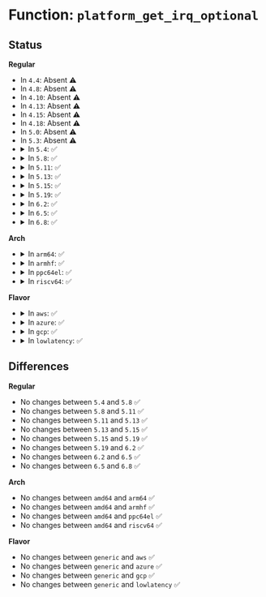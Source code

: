 # Function: <code>platform_get_irq_optional</code>

## Status
<b>Regular</b>
<ul>
<li>
In <code>4.4</code>: Absent ⚠️
</li>
<li>
In <code>4.8</code>: Absent ⚠️
</li>
<li>
In <code>4.10</code>: Absent ⚠️
</li>
<li>
In <code>4.13</code>: Absent ⚠️
</li>
<li>
In <code>4.15</code>: Absent ⚠️
</li>
<li>
In <code>4.18</code>: Absent ⚠️
</li>
<li>
In <code>5.0</code>: Absent ⚠️
</li>
<li>
In <code>5.3</code>: Absent ⚠️
</li>
<li>
<details>
<summary>In <code>5.4</code>: ✅</summary>

```c
int platform_get_irq_optional(struct platform_device *dev, unsigned int num);
```

**Collision:** Unique Global

**Inline:** No

**Transformation:** False

**Instances:**

```
In drivers/base/platform.c (ffffffff81701ba0)
Location: drivers/base/platform.c:194
Inline: False
Direct callers:
  - drivers/char/tpm/tpm_tis.c:tpm_tis_plat_probe
```
**Symbols:**

```
ffffffff81701ba0-ffffffff81701bb0: platform_get_irq_optional (STB_GLOBAL)
```
</details>
</li>
<li>
<details>
<summary>In <code>5.8</code>: ✅</summary>

```c
int platform_get_irq_optional(struct platform_device *dev, unsigned int num);
```

**Collision:** Unique Global

**Inline:** No

**Transformation:** False

**Instances:**

```
In drivers/base/platform.c (ffffffff817bc820)
Location: drivers/base/platform.c:158
Inline: False
Direct callers:
  - drivers/pinctrl/intel/pinctrl-baytrail.c:byt_gpio_probe
  - drivers/char/tpm/tpm_tis.c:tpm_tis_plat_probe
  - drivers/base/platform.c:platform_irq_count
  - drivers/base/platform.c:platform_get_irq
```
**Symbols:**

```
ffffffff817bc820-ffffffff817bc9a3: platform_get_irq_optional (STB_GLOBAL)
```
</details>
</li>
<li>
<details>
<summary>In <code>5.11</code>: ✅</summary>

```c
int platform_get_irq_optional(struct platform_device *dev, unsigned int num);
```

**Collision:** Unique Global

**Inline:** No

**Transformation:** False

**Instances:**

```
In drivers/base/platform.c (ffffffff817d1720)
Location: drivers/base/platform.c:189
Inline: False
Direct callers:
  - drivers/pinctrl/intel/pinctrl-baytrail.c:byt_gpio_probe
  - drivers/char/tpm/tpm_tis.c:tpm_tis_plat_probe
  - drivers/base/platform.c:devm_platform_get_irqs_affinity
  - drivers/base/platform.c:devm_platform_get_irqs_affinity
```
**Symbols:**

```
ffffffff817d1720-ffffffff817d18a5: platform_get_irq_optional (STB_GLOBAL)
```
</details>
</li>
<li>
<details>
<summary>In <code>5.13</code>: ✅</summary>

```c
int platform_get_irq_optional(struct platform_device *dev, unsigned int num);
```

**Collision:** Unique Global

**Inline:** No

**Transformation:** False

**Instances:**

```
In drivers/base/platform.c (ffffffff817b5150)
Location: drivers/base/platform.c:189
Inline: False
Direct callers:
  - drivers/pinctrl/intel/pinctrl-baytrail.c:byt_pinctrl_probe
  - drivers/char/tpm/tpm_tis.c:tpm_tis_plat_probe
  - drivers/base/platform.c:devm_platform_get_irqs_affinity
  - drivers/base/platform.c:devm_platform_get_irqs_affinity
```
**Symbols:**

```
ffffffff817b5150-ffffffff817b52d5: platform_get_irq_optional (STB_GLOBAL)
```
</details>
</li>
<li>
<details>
<summary>In <code>5.15</code>: ✅</summary>

```c
int platform_get_irq_optional(struct platform_device *dev, unsigned int num);
```

**Collision:** Unique Global

**Inline:** No

**Transformation:** False

**Instances:**

```
In drivers/base/platform.c (ffffffff8183e440)
Location: drivers/base/platform.c:169
Inline: False
Direct callers:
  - drivers/pinctrl/intel/pinctrl-baytrail.c:byt_pinctrl_probe
  - drivers/char/tpm/tpm_tis.c:tpm_tis_plat_probe
  - drivers/base/platform.c:devm_platform_get_irqs_affinity
  - drivers/base/platform.c:devm_platform_get_irqs_affinity
```
**Symbols:**

```
ffffffff8183e440-ffffffff8183e5c5: platform_get_irq_optional (STB_GLOBAL)
```
</details>
</li>
<li>
<details>
<summary>In <code>5.19</code>: ✅</summary>

```c
int platform_get_irq_optional(struct platform_device *dev, unsigned int num);
```

**Collision:** Unique Global

**Inline:** No

**Transformation:** False

**Instances:**

```
In drivers/base/platform.c (ffffffff81981290)
Location: drivers/base/platform.c:171
Inline: False
Direct callers:
  - drivers/pinctrl/intel/pinctrl-baytrail.c:byt_pinctrl_probe
  - drivers/char/tpm/tpm_tis.c:tpm_tis_plat_probe
  - drivers/base/platform.c:devm_platform_get_irqs_affinity
  - drivers/base/platform.c:devm_platform_get_irqs_affinity
```
**Symbols:**

```
ffffffff81981290-ffffffff81981409: platform_get_irq_optional (STB_GLOBAL)
```
</details>
</li>
<li>
<details>
<summary>In <code>6.2</code>: ✅</summary>

```c
int platform_get_irq_optional(struct platform_device *dev, unsigned int num);
```

**Collision:** Unique Global

**Inline:** No

**Transformation:** False

**Instances:**

```
In drivers/base/platform.c (ffffffff81aeede0)
Location: drivers/base/platform.c:171
Inline: False
Direct callers:
  - drivers/pinctrl/intel/pinctrl-baytrail.c:byt_pinctrl_probe
  - drivers/char/tpm/tpm_tis.c:tpm_tis_plat_probe
  - drivers/base/platform.c:devm_platform_get_irqs_affinity
  - drivers/base/platform.c:devm_platform_get_irqs_affinity
```
**Symbols:**

```
ffffffff81aeede0-ffffffff81aeef5b: platform_get_irq_optional (STB_GLOBAL)
```
</details>
</li>
<li>
<details>
<summary>In <code>6.5</code>: ✅</summary>

```c
int platform_get_irq_optional(struct platform_device *dev, unsigned int num);
```

**Collision:** Unique Global

**Inline:** No

**Transformation:** False

**Instances:**

```
In drivers/base/platform.c (ffffffff81b3d1d0)
Location: drivers/base/platform.c:171
Inline: False
Direct callers:
  - drivers/pinctrl/intel/pinctrl-baytrail.c:byt_pinctrl_probe
  - drivers/char/tpm/tpm_tis.c:tpm_tis_plat_probe
  - drivers/base/platform.c:devm_platform_get_irqs_affinity
  - drivers/base/platform.c:devm_platform_get_irqs_affinity
```
**Symbols:**

```
ffffffff81b3d1d0-ffffffff81b3d34b: platform_get_irq_optional (STB_GLOBAL)
```
</details>
</li>
<li>
<details>
<summary>In <code>6.8</code>: ✅</summary>

```c
int platform_get_irq_optional(struct platform_device *dev, unsigned int num);
```

**Collision:** Unique Global

**Inline:** No

**Transformation:** False

**Instances:**

```
In drivers/base/platform.c (ffffffff81b94d10)
Location: drivers/base/platform.c:171
Inline: False
Direct callers:
  - drivers/pinctrl/intel/pinctrl-baytrail.c:byt_pinctrl_probe
  - drivers/char/tpm/tpm_tis.c:tpm_tis_plat_probe
  - drivers/base/platform.c:devm_platform_get_irqs_affinity
  - drivers/base/platform.c:devm_platform_get_irqs_affinity
```
**Symbols:**

```
ffffffff81b94d10-ffffffff81b94e85: platform_get_irq_optional (STB_GLOBAL)
```
</details>
</li>
</ul>
<b>Arch</b>
<ul>
<li>
<details>
<summary>In <code>arm64</code>: ✅</summary>

```c
int platform_get_irq_optional(struct platform_device *dev, unsigned int num);
```

**Collision:** Unique Global

**Inline:** No

**Transformation:** False

**Instances:**

```
In drivers/base/platform.c (ffff8000108edd98)
Location: drivers/base/platform.c:194
Inline: False
Direct callers:
  - drivers/tty/serial/8250/8250_mtk.c:mtk8250_probe
  - drivers/tty/serial/imx.c:imx_uart_probe
  - drivers/tty/serial/imx.c:imx_uart_probe
  - drivers/char/tpm/tpm_tis.c:tpm_tis_plat_probe
  - drivers/net/ethernet/freescale/fec_ptp.c:fec_ptp_init
```
**Symbols:**

```
ffff8000108edd98-ffff8000108eddcc: platform_get_irq_optional (STB_GLOBAL)
```
</details>
</li>
<li>
<details>
<summary>In <code>armhf</code>: ✅</summary>

```c
int platform_get_irq_optional(struct platform_device *dev, unsigned int num);
```

**Collision:** Unique Global

**Inline:** No

**Transformation:** False

**Instances:**

```
In drivers/base/platform.c (c09dbc3c)
Location: drivers/base/platform.c:194
Inline: False
Direct callers:
  - drivers/tty/serial/8250/8250_mtk.c:mtk8250_probe
  - drivers/tty/serial/imx.c:imx_uart_probe
  - drivers/tty/serial/imx.c:imx_uart_probe
  - drivers/char/tpm/tpm_tis.c:tpm_tis_plat_probe
  - drivers/net/ethernet/freescale/fec_ptp.c:fec_ptp_init
```
**Symbols:**

```
c09dbc3c-c09dbc58: platform_get_irq_optional (STB_GLOBAL)
```
</details>
</li>
<li>
<details>
<summary>In <code>ppc64el</code>: ✅</summary>

```c
int platform_get_irq_optional(struct platform_device *dev, unsigned int num);
```

**Collision:** Unique Global

**Inline:** No

**Transformation:** False

**Instances:**

```
In drivers/base/platform.c (c000000000986310)
Location: drivers/base/platform.c:194
Inline: False
Direct callers:
  - drivers/char/tpm/tpm_tis.c:tpm_tis_plat_probe
```
**Symbols:**

```
c000000000986310-c000000000986324: platform_get_irq_optional (STB_GLOBAL)
```
</details>
</li>
<li>
<details>
<summary>In <code>riscv64</code>: ✅</summary>

```c
int platform_get_irq_optional(struct platform_device *dev, unsigned int num);
```

**Collision:** Unique Global

**Inline:** No

**Transformation:** False

**Instances:**

```
In drivers/base/platform.c (ffffffe000580f0e)
Location: drivers/base/platform.c:194
Inline: False
Direct callers:
  - drivers/char/tpm/tpm_tis.c:tpm_tis_plat_probe
```
**Symbols:**

```
ffffffe000580f0e-ffffffe000580f40: platform_get_irq_optional (STB_GLOBAL)
```
</details>
</li>
</ul>
<b>Flavor</b>
<ul>
<li>
<details>
<summary>In <code>aws</code>: ✅</summary>

```c
int platform_get_irq_optional(struct platform_device *dev, unsigned int num);
```

**Collision:** Unique Global

**Inline:** No

**Transformation:** False

**Instances:**

```
In drivers/base/platform.c (ffffffff816c72f0)
Location: drivers/base/platform.c:194
Inline: False
Direct callers:
  - drivers/char/tpm/tpm_tis.c:tpm_tis_plat_probe
```
**Symbols:**

```
ffffffff816c72f0-ffffffff816c7300: platform_get_irq_optional (STB_GLOBAL)
```
</details>
</li>
<li>
<details>
<summary>In <code>azure</code>: ✅</summary>

```c
int platform_get_irq_optional(struct platform_device *dev, unsigned int num);
```

**Collision:** Unique Global

**Inline:** No

**Transformation:** False

**Instances:**

```
In drivers/base/platform.c (ffffffff816a25f0)
Location: drivers/base/platform.c:194
Inline: False
Direct callers:
  - drivers/char/tpm/tpm_tis.c:tpm_tis_plat_probe
```
**Symbols:**

```
ffffffff816a25f0-ffffffff816a2600: platform_get_irq_optional (STB_GLOBAL)
```
</details>
</li>
<li>
<details>
<summary>In <code>gcp</code>: ✅</summary>

```c
int platform_get_irq_optional(struct platform_device *dev, unsigned int num);
```

**Collision:** Unique Global

**Inline:** No

**Transformation:** False

**Instances:**

```
In drivers/base/platform.c (ffffffff816f5860)
Location: drivers/base/platform.c:194
Inline: False
Direct callers:
  - drivers/char/tpm/tpm_tis.c:tpm_tis_plat_probe
```
**Symbols:**

```
ffffffff816f5860-ffffffff816f5870: platform_get_irq_optional (STB_GLOBAL)
```
</details>
</li>
<li>
<details>
<summary>In <code>lowlatency</code>: ✅</summary>

```c
int platform_get_irq_optional(struct platform_device *dev, unsigned int num);
```

**Collision:** Unique Global

**Inline:** No

**Transformation:** False

**Instances:**

```
In drivers/base/platform.c (ffffffff817100f0)
Location: drivers/base/platform.c:194
Inline: False
Direct callers:
  - drivers/char/tpm/tpm_tis.c:tpm_tis_plat_probe
```
**Symbols:**

```
ffffffff817100f0-ffffffff81710100: platform_get_irq_optional (STB_GLOBAL)
```
</details>
</li>
</ul>

## Differences
<b>Regular</b>
<ul>
<li>
No changes between <code>5.4</code> and <code>5.8</code> ✅
</li>
<li>
No changes between <code>5.8</code> and <code>5.11</code> ✅
</li>
<li>
No changes between <code>5.11</code> and <code>5.13</code> ✅
</li>
<li>
No changes between <code>5.13</code> and <code>5.15</code> ✅
</li>
<li>
No changes between <code>5.15</code> and <code>5.19</code> ✅
</li>
<li>
No changes between <code>5.19</code> and <code>6.2</code> ✅
</li>
<li>
No changes between <code>6.2</code> and <code>6.5</code> ✅
</li>
<li>
No changes between <code>6.5</code> and <code>6.8</code> ✅
</li>
</ul>
<b>Arch</b>
<ul>
<li>
No changes between <code>amd64</code> and <code>arm64</code> ✅
</li>
<li>
No changes between <code>amd64</code> and <code>armhf</code> ✅
</li>
<li>
No changes between <code>amd64</code> and <code>ppc64el</code> ✅
</li>
<li>
No changes between <code>amd64</code> and <code>riscv64</code> ✅
</li>
</ul>
<b>Flavor</b>
<ul>
<li>
No changes between <code>generic</code> and <code>aws</code> ✅
</li>
<li>
No changes between <code>generic</code> and <code>azure</code> ✅
</li>
<li>
No changes between <code>generic</code> and <code>gcp</code> ✅
</li>
<li>
No changes between <code>generic</code> and <code>lowlatency</code> ✅
</li>
</ul>
